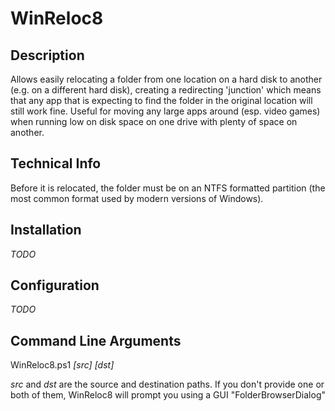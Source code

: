 # WinReloc8

## Description

Allows easily relocating a folder from one location on a hard disk to another
(e.g. on a different hard disk), creating a redirecting 'junction' which means
that any app that is expecting to find the folder in the original location will
still work fine. Useful for moving any large apps around (esp. video games)
when running low on disk space on one drive with plenty of space on another.

## Technical Info

Before it is relocated, the folder must be on an NTFS formatted partition (the most common format used by modern versions of Windows).

## Installation

_TODO_

## Configuration

_TODO_

## Command Line Arguments

WinReloc8.ps1 _[src]_ _[dst]_

_src_ and _dst_ are the source and destination paths. If you don't provide one
or both of them, WinReloc8 will prompt you using a GUI "FolderBrowserDialog"
